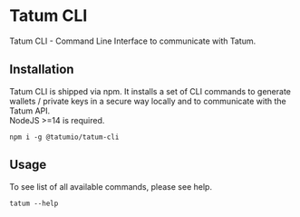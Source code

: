 # Tatum CLI
Tatum CLI - Command Line Interface to communicate with Tatum.

## Installation
Tatum CLI is shipped via npm. It installs a set of CLI commands to generate wallets / private keys in a secure way locally and to communicate with the Tatum API.  
NodeJS >=14 is required.
```
npm i -g @tatumio/tatum-cli
```

## Usage
To see list of all available commands, please see help.

```
tatum --help
```   